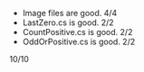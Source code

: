 * Image files are good. 4/4
* LastZero.cs is good. 2/2
* CountPositive.cs is good. 2/2
* OddOrPositive.cs is good. 2/2

10/10
